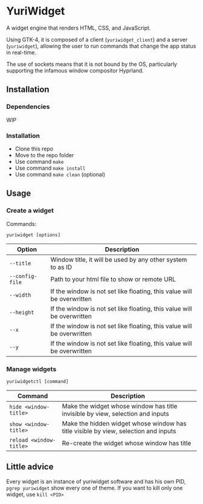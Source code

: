 # YuriWidget

A widget engine that renders HTML, CSS, and JavaScript.

Using GTK-4, it is composed of a client (`yuriwidget_client`) and a server (`yuriwidget`), allowing the user to run commands that change the app status in real-time.

The use of sockets means that it is not bound by the OS, particularly supporting the infamous window compositor
Hyprland.


## Installation
### Dependencies

WIP

### Installation

- Clone this repo
- Move to the repo folder
- Use command `make`
- Use command `make install`
- Use command `make clean` (optional)


## Usage
### Create a widget
Commands:

`yuriwidget [options]`

| Option          | Description                                                                 |
|-----------------|-----------------------------------------------------------------------------|
| `--title`       | Window title, it will be used by any other system to as ID                  |
| `--config-file` | Path to your html file to show or remote URL                                |
| `--width`       | If the window is not set like floating, this value will be overwritten      |
| `--height`      | If the window is not set like floating, this value will be overwritten      |
| `--x`           | If the window is not set like floating, this value will be overwritten      |
| `--y`           | If the window is not set like floating, this value will be overwritten      |

### Manage widgets

`yuriwidgetctl [command]`

| Command                   | Description                                                                                        |
|---------------------------|----------------------------------------------------------------------------------------------------|
| `hide <window-title>`     | Make the widget whose window has title <window-title> invisible by view, selection and inputs      |
| `show <window-title>`     | Make the hidden widget whose window has title <window-title> visible by view, selection and inputs |
| `reload <window-title>`   | Re-create the widget whose window has title <window-title>                                         |

## Little advice

Every widget is an instance of yuriwidget software and has his own PID, `pgrep yuriwidget` show every one of theme.
If you want to kill only one widget, use `kill <PID>`
